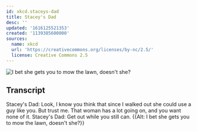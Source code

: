 ```yaml
---
id: xkcd.staceys-dad
title: Stacey's Dad
desc: ''
updated: '1616125521353'
created: '1139385600000'
sources:
  name: xkcd
  url: 'https://creativecommons.org/licenses/by-nc/2.5/'
  license: Creative Commons 2.5
---
```

![I bet she gets you to mow the lawn, doesn't she?](https://imgs.xkcd.com/comics/staceys_dad.jpg)

## Transcript
Stacey's Dad: Look, I know you think that since I walked out she could use a guy like you. But trust me. That woman has a lot going on, and you want none of it.
Stacey's Dad: Get out while you still can.
{{Alt: I bet she gets you to mow the lawn, doesn't she?}}

